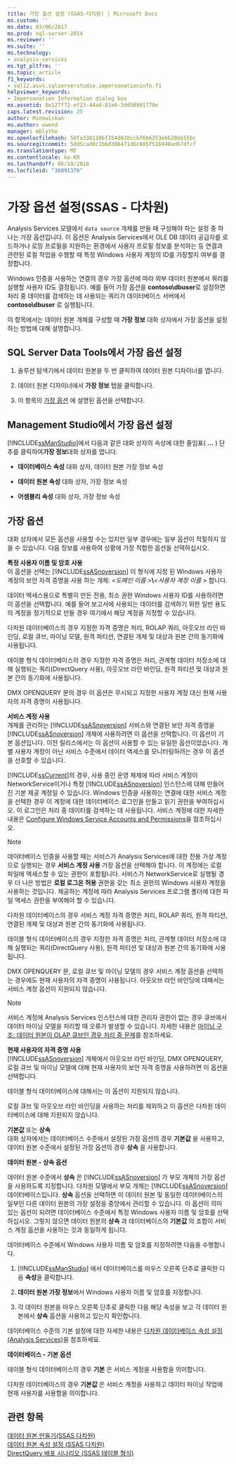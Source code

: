```yaml
---
title: 가장 옵션 설정 (SSAS-다차원) | Microsoft Docs
ms.custom: ''
ms.date: 03/06/2017
ms.prod: sql-server-2014
ms.reviewer: ''
ms.suite: ''
ms.technology:
- analysis-services
ms.tgt_pltfrm: ''
ms.topic: article
f1_keywords:
- sql12.asvs.sqlserverstudio.impersonationinfo.f1
helpviewer_keywords:
- Impersonation Information dialog box
ms.assetid: 8e127f72-ef23-44ad-81e6-3dd58981770e
caps.latest.revision: 25
author: Minewiskan
ms.author: owend
manager: mblythe
ms.openlocfilehash: 58fa3381106f354d810ccbf6b6253ebb20bb55bc
ms.sourcegitcommit: 5dd5cad0c1bbd308471d6c885f516948ad67dfcf
ms.translationtype: MT
ms.contentlocale: ko-KR
ms.lasthandoff: 06/19/2018
ms.locfileid: "36091376"
---
```

# <a name="set-impersonation-options-ssas---multidimensional"></a>가장 옵션 설정(SSAS - 다차원)
  Analysis Services 모델에서 `data source` 개체를 만들 때 구성해야 하는 설정 중 하나는 가장 옵션입니다. 이 옵션은 Analysis Services에서 OLE DB 데이터 공급자를 로드하거나 로밍 프로필을 지원하는 환경에서 사용자 프로필 정보를 분석하는 등 연결과 관련된 로컬 작업을 수행할 때 특정 Windows 사용자 계정의 ID를 가장할지 여부를 결정합니다.  
  
 Windows 인증을 사용하는 연결의 경우 가장 옵션에 따라 외부 데이터 원본에서 쿼리를 실행할 사용자 ID도 결정됩니다. 예를 들어 가장 옵션을 **contoso\dbuser**로 설정하면 처리 중 데이터를 검색하는 데 사용되는 쿼리가 데이터베이스 서버에서 **contoso\dbuser** 로 실행됩니다.  
  
 이 항목에서는 데이터 원본 개체를 구성할 때 **가장 정보** 대화 상자에서 가장 옵션을 설정하는 방법에 대해 설명합니다.  
  
## <a name="set-impersonation-options-in-sql-server-data-tools"></a>SQL Server Data Tools에서 가장 옵션 설정  
  
1.  솔루션 탐색기에서 데이터 원본을 두 번 클릭하여 데이터 원본 디자이너를 엽니다.  
  
2.  데이터 원본 디자이너에서 **가장 정보** 탭을 클릭합니다.  
  
3.  이 항목의 [가장 옵션](#bkmk_options) 에 설명된 옵션을 선택합니다.  
  
## <a name="set-impersonation-options-in-management-studio"></a>Management Studio에서 가장 옵션 설정  
 [!INCLUDE[ssManStudio](../../includes/ssmanstudio-md.md)]에서 다음과 같은 대화 상자의 속성에 대한 줄임표( **...** ) 단추를 클릭하여**가장 정보**대화 상자를 엽니다.  
  
-   **데이터베이스 속성** 대화 상자, 데이터 원본 가장 정보 속성  
  
-   **데이터 원본 속성** 대화 상자, 가장 정보 속성  
  
-   **어셈블리 속성** 대화 상자, 가장 정보 속성  
  
##  <a name="bkmk_options"></a> 가장 옵션  
 대화 상자에서 모든 옵션을 사용할 수는 있지만 일부 경우에는 일부 옵션이 적절하지 않을 수 있습니다. 다음 정보를 사용하여 상황에 가장 적합한 옵션을 선택하십시오.  
  
 **특정 사용자 이름 및 암호 사용**  
 이 옵션을 선택는 [!INCLUDE[ssASnoversion](../../includes/ssasnoversion-md.md)] 이 형식에 지정 된 Windows 사용자 계정의 보안 자격 증명을 사용 하는 개체:  *\<도메인 이름 >***\\***\<사용자 계정 이름 >* 합니다.  
  
 데이터 액세스용으로 특별히 만든 전용, 최소 권한 Windows 사용자 ID를 사용하려면 이 옵션을 선택합니다. 예를 들어 보고서에 사용되는 데이터를 검색하기 위한 일반 용도의 계정을 정기적으로 만들 경우 여기에서 해당 계정을 지정할 수 있습니다.  
  
 다차원 데이터베이스의 경우 지정한 자격 증명은 처리, ROLAP 쿼리, 아웃오브 라인 바인딩, 로컬 큐브, 마이닝 모델, 원격 파티션, 연결된 개체 및 대상과 원본 간의 동기화에 사용됩니다.  
  
 테이블 형식 데이터베이스의 경우 지정한 자격 증명은 처리, 관계형 데이터 저장소에 대해 실행되는 쿼리(DirectQuery 사용), 아웃오브 라인 바인딩, 원격 파티션 및 대상과 원본 간의 동기화에 사용됩니다.  
  
 DMX OPENQUERY 문의 경우 이 옵션은 무시되고 지정한 사용자 계정 대신 현재 사용자의 자격 증명이 사용됩니다.  
  
 **서비스 계정 사용**  
 개체를 관리하는 [!INCLUDE[ssASnoversion](../../includes/ssasnoversion-md.md)] 서비스와 연결된 보안 자격 증명을 [!INCLUDE[ssASnoversion](../../includes/ssasnoversion-md.md)] 개체에 사용하려면 이 옵션을 선택합니다. 이 옵션이 기본 옵션입니다. 이전 릴리스에서는 이 옵션이 사용할 수 있는 유일한 옵션이었습니다. 개별 사용자 계정이 아닌 서비스 수준에서 데이터 액세스를 모니터링하려는 경우 이 옵션을 선호할 수 있습니다.  
  
 [!INCLUDE[ssCurrent](../../includes/sscurrent-md.md)]의 경우, 사용 중인 운영 체제에 따라 서비스 계정이 NetworkService이거나 특정 [!INCLUDE[ssASnoversion](../../includes/ssasnoversion-md.md)] 인스턴스에 대해 만들어진 기본 제공 계정일 수 있습니다. Windows 인증을 사용하는 연결에 대한 서비스 계정을 선택한 경우 이 계정에 대한 데이터베이스 로그인을 만들고 읽기 권한을 부여하십시오. 이 로그인은 처리 중 데이터를 검색하는 데 사용됩니다. 서비스 계정에 대한 자세한 내용은 [Configure Windows Service Accounts and Permissions](../../database-engine/configure-windows/configure-windows-service-accounts-and-permissions.md)을 참조하십시오.  
  
> [!NOTE]  
>  데이터베이스 인증을 사용할 때는 서비스가 Analysis Services에 대한 전용 가상 계정으로 실행되는 경우 **서비스 계정 사용** 가장 옵션을 선택해야 합니다. 이 계정에는 로컬 파일에 액세스할 수 있는 권한이 포함됩니다. 서비스가 NetworkService로 실행될 경우 더 나은 방법은 **로컬 로그온 허용** 권한을 갖는 최소 권한의 Windows 사용자 계정을 사용하는 것입니다. 제공하는 계정에 따라 Analysis Services 프로그램 폴더에 대한 파일 액세스 권한을 부여해야 할 수 있습니다.  
  
 다차원 데이터베이스의 경우 서비스 계정 자격 증명은 처리, ROLAP 쿼리, 원격 파티션, 연결된 개체 및 대상과 원본 간의 동기화에 사용됩니다.  
  
 테이블 형식 데이터베이스의 경우 지정한 자격 증명은 처리, 관계형 데이터 저장소에 대해 실행되는 쿼리(DirectQuery 사용), 원격 파티션 및 대상과 원본 간의 동기화에 사용됩니다.  
  
 DMX OPENQUERY 문, 로컬 큐브 및 마이닝 모델의 경우 서비스 계정 옵션을 선택하는 경우에도 현재 사용자의 자격 증명이 사용됩니다. 아웃오브 라인 바인딩에 대해서는 서비스 계정 옵션이 지원되지 않습니다.  
  
> [!NOTE]  
>  서비스 계정에 Analysis Services 인스턴스에 대한 관리자 권한이 없는 경우 큐브에서 데이터 마이닝 모델을 처리할 때 오류가 발생할 수 있습니다. 자세한 내용은 [마이닝 구조: 데이터 원본이 OLAP 큐브인 경우 처리 중 문제](http://go.microsoft.com/fwlink/?LinkId=251610)를 참조하세요.  
  
 **현재 사용자의 자격 증명 사용**  
 [!INCLUDE[ssASnoversion](../../includes/ssasnoversion-md.md)] 개체에서 아웃오브 라인 바인딩, DMX OPENQUERY, 로컬 큐브 및 마이닝 모델에 대해 현재 사용자의 보안 자격 증명을 사용하려면 이 옵션을 선택합니다.  
  
 테이블 형식 데이터베이스에 대해서는 이 옵션이 지원되지 않습니다.  
  
 로컬 큐브 및 아웃오브 라인 바인딩을 사용하는 처리를 제외하고 이 옵션은 다차원 데이터베이스에 대해 지원되지 않습니다.  
  
 **기본값** 또는 **상속**  
 대화 상자에서는 데이터베이스 수준에서 설정된 가장 옵션의 경우 **기본값** 을 사용하고, 데이터 원본 수준에서 설정된 가장 옵션의 경우 **상속** 을 사용합니다.  
  
 **데이터 원본 - 상속 옵션**  
  
 데이터 원본 수준에서 **상속** 은 [!INCLUDE[ssASnoversion](../../includes/ssasnoversion-md.md)] 가 부모 개체의 가장 옵션을 사용하도록 지정합니다. 다차원 모델에서 부모 개체는 [!INCLUDE[ssASnoversion](../../includes/ssasnoversion-md.md)] 데이터베이스입니다. **상속** 옵션을 선택하면 이 데이터 원본 및 동일한 데이터베이스의 일부인 다른 데이터 원본의 가장 설정을 중앙에서 관리할 수 있습니다. 이 옵션이 의미 있는 옵션이 되려면 데이터베이스 수준에서 특정 Windows 사용자 이름 및 암호를 선택하십시오. 그렇지 않으면 데이터 원본의 **상속** 과 데이터베이스의 **기본값** 의 조합이 서비스 계정 옵션을 사용하는 것과 동일하게 됩니다.  
  
 데이터베이스 수준에서 Windows 사용자 이름 및 암호를 지정하려면 다음을 수행합니다.  
  
1.  [!INCLUDE[ssManStudio](../../includes/ssmanstudio-md.md)] 에서 데이터베이스를 마우스 오른쪽 단추로 클릭한 다음 **속성**을 클릭합니다.  
  
2.  **데이터 원본 가장 정보**에서 Windows 사용자 이름 및 암호를 지정합니다.  
  
3.  각 데이터 원본을 마우스 오른쪽 단추로 클릭한 다음 해당 속성을 보고 각 데이터 원본에서 **상속** 옵션을 사용하고 있는지 확인합니다.  
  
 데이터베이스 수준의 기본 설정에 대한 자세한 내용은 [다차원 데이터베이스 속성 설정&#40;Analysis Services&#41;](set-multidimensional-database-properties-analysis-services.md)을 참조하세요.  
  
 **데이터베이스 - 기본 옵션**  
  
 테이블 형식 데이터베이스의 경우 **기본** 은 서비스 계정을 사용함을 의미합니다.  
  
 다차원 데이터베이스의 경우 **기본값** 은 서비스 계정을 사용하고 데이터 마이닝 작업에 현재 사용자를 사용함을 의미합니다.  
  
## <a name="see-also"></a>관련 항목  
 [데이터 원본 만들기&#40;SSAS 다차원&#41;](create-a-data-source-ssas-multidimensional.md)   
 [데이터 원본 속성 설정 &#40;SSAS 다차원&#41;](set-data-source-properties-ssas-multidimensional.md)   
 [DirectQuery 배포 시나리오 &#40;SSAS 테이블 형식&#41;](../directquery-deployment-scenarios-ssas-tabular.md)  
  
  